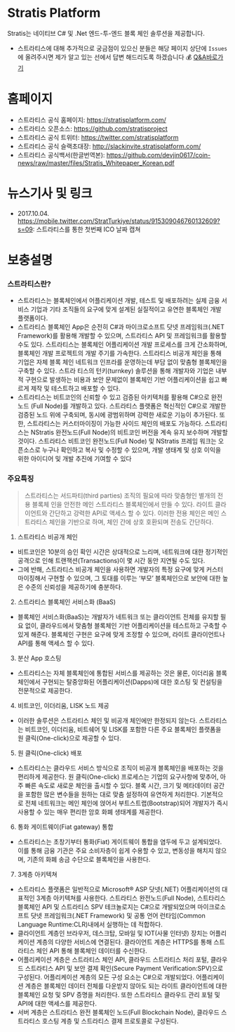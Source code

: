 # Stratis Platform

Stratis는 네이티브 C# 및 .Net 엔드-투-엔드 블록 체인 솔루션을 제공합니다.

- 스트라티스에 대해 추가적으로 궁금점이 있으신 분들은 해당 페이지 상단에 `Issues`에 올려주시면 제가 알고 있는 선에서 답변 해드리도록 하겠습니다 :moneybag: [Q&A바로가기](https://github.com/devjin0617/coin-news/issues)

# 홈페이지

- 스트라티스 공식 홈페이지: https://stratisplatform.com/
- 스트라티스 오픈소스: https://github.com/stratisproject
- 스트라티스 공식 트위터: https://twitter.com/stratisplatform
- 스트라티스 공식 슬랙초대장: http://slackinvite.stratisplatform.com/
- 스트라티스 공식백서(한글번역본): https://github.com/devjin0617/coin-news/raw/master/files/Stratis_Whitepaper_Korean.pdf

# 뉴스기사 및 링크

- 2017.10.04. https://mobile.twitter.com/StratTurkiye/status/915309046760132609?s=09: 스트라티스를 통한 첫번째 ICO 날짜 캡쳐

# 보충설명

### 스트라티스란?

- 스트라티스는 블록체인에서 어플리케이션 개발, 테스트 및 배포하려는 실제 금융 서비스 기업과 기타 조직들의 요구에 맞게 설계된 실질적이고 유연한 블록체인 개발 플랫폼이다.
- 스트라티스 블록체인 App은 순전히 C#과 마이크로소프트 닷넷 프레임워크(.NET Framework)를 활용해 개발할 수 있으며, 스트라티스 API 및 프레임워크를 활용할 수도
있다. 스트라티스는 블록체인 어플리케이션 개발 프로세스를 크게 간소화하며, 블록체인 개발 프로젝트의 개발 주기를 가속한다. 스트라티스 비공개 체인을 통해 기업은 자체 블록 체인 네트워크 인프라를 운영하는데 부담 없이 맞춤형 블록체인을 구축할 수 있다. 스트라 티스의 턴키(turnkey) 솔루션을 통해 개발자와 기업은 내부적 구현으로 발생하는 비용과 보안 문제없이 블록체인 기반 어플리케이션을 쉽고 빠르게 제작 및 테스트하고 배포할 수 있다.
- 스트라티스는 비트코인의 신뢰할 수 있고 검증된 아키텍처를 활용해 C#으로 완전 노드 (Full Node)를 개발하고 있다. 스트라티스 플랫폼은 혁신적인 C#으로 개발한 검증된 노드 위에 구축되며, 동시에 광범위하며 강력한 새로운 기능이 추가된다. 또한, 스트라티스는 커스터마이징이 가능한 사이드 체인의 배포도 가능하다. 스트라티스는 NStratis 완전노드(Full Node)의 비트코인 버전을 계속 유지 보수하며 개발할 것이다. 스트라티스 비트코인 완전노드(Full Node) 및 NStratis 프레임 워크는 오픈소스로 누구나 확인하고 복사 및 수정할 수 있으며, 개발 생태계 및 상호 이익을 위한 아이디어 및 개발 추진에 기여할 수 있다

### 주요특징

> 스트라티스는 서드파티(third parties) 조직의 필요에 따라 맞춤형인 별개의 전용 블록체 인을 안전한 메인 스트라티스 블록체인에서 만들 수 있다. 라이트 클라이언트와 간단하고 강력한 API로 액세스 할 수 있다. 이러한 전용 체인은 메인 스트라티스 체인을 기반으로 하며, 체인 간에 상호 호환되며 전송도 간단하다.

1. 스트라티스 비공개 체인
  - 비트코인은 10분의 승인 확인 시간은 상대적으로 느리며, 네트워크에 대한 정기적인 공격으로 인해 트랜잭션(Transactions)이 몇 시간 동안 지연될 수도 있다.
  - 그에 반해, 스트라티스 비공개 체인을 사용하면 개발자의 특정 요구에 맞게 커스터마이징해서 구현할 수 있으며, 그 토대를 이루는 ‘부모’ 블록체인으로 보안에 대한 높은 수준의 신뢰성을 제공하기에 충분하다.
2. 스트라티스 블록체인 서비스화 (BaaS)
  - 블록체인 서비스화(BaaS)는 개발자가 네트워크 또는 클라이언트 전체를 유지할 필요 없이, 클라우드에서 맞춤형 블록체인 기반 어플리케이션을 테스트하고 구축할 수 있게 해준다. 블록체인 구현은 요구에 맞게 조정할 수 있으며, 라이트 클라이언트나 API를 통해 액세스 할 수 있다.
3. 분산 App 호스팅
  - 스트라티스는 자체 블록체인에 통합된 서비스를 제공하는 것은 물론, 이더리움 블록체인에서 구현되는 탈중앙화된 어플리케이션(Dapps)에 대한 호스팅 및 컨설팅을 전문적으로 제공한다.
4. 비트코인, 이더리움, LISK 노드 제공
  - 이러한 솔루션은 스트라티스 체인 및 비공개 체인에만 한정되지 않는다. 스트라티스는 비트코인, 이더리움, 비트쉐어 및 LISK를 포함한 다른 주요 블록체인 플랫폼을 원 클릭(One-click)으로 제공할 수 있다. 
5. 원 클릭(One-click) 배포
  - 스트라티스는 클라우드 서비스 방식으로 조직이 비공개 블록체인을 배포하는 것을 편리하게 제공한다. 원 클릭(One-click) 프로세스는 기업의 요구사항에 맞추어, 아주 빠른 속도로 새로운 체인을 출시할 수 있다. 블록 시간, 크기 및 메타데이터 공간을 포함한 많은 변수들을 원하는 대로 맞춤 설정하여 유연하게 처리한다. 기본적으로 전체 네트워크는 메인 체인에 얹어서 부트스트랩(Bootstrap)되어 개발자가 즉시 사용할 수 있는 매우 편리한 암호 화폐 생태계를 제공한다.
6. 통화 게이트웨이(Fiat gateway) 통합
  - 스트라티스는 초창기부터 통화(Fiat) 게이트웨이 통합을 염두에 두고 설계되었다. 이를 통해 금융 기관은 주요 소비자층이 쉽게 수용할 수 있고, 변동성을 해치지 않으며, 기존의 화폐 송금 수단으로 블록체인을 사용한다.
7. 3계층 아키텍쳐
  - 스트라티스 플랫폼은 일반적으로 Microsoft® ASP 닷넷(.NET) 어플리케이션의 대표적인 3계층 아키텍쳐를 사용한다. 스트라티스 완전노드(Full Node), 스트타리스 블록체인 API 및 스트라티스 SPV 테크놀로지는 C#으로 개발되었으며 마이크로소프트 닷넷 프레임워크(.NET Framework) 및 공통 언어 런타임(Common Language Runtime:CLR)내에서 실행하는 데 적합하다.
  - 클라이언트 계층인 브라우저, 데스크탑, 모바일 및 IOT(사물 인터넷) 장치는 어플리케이션 계층의 다양한 서비스에 연결된다. 클라이언트 계층은 HTTPS를 통해 스트라티스 체인 API 통해 블록체인 데이터를 수신한다.
  - 어플리케이션 계층은 스트라티스 체인 API, 클라우드 스트라티스 처리 포털, 클라우드 스트라티스 API 및 보안 결제 확인(Secure Payment Verification:SPV)으로 구성된다. 어플리케이션 계층의 모든 구성 요소는 C#으로 개발되었다. 어플리케이션 계층은 블록체인 데이터 전체를 다운받지 않아도 되는 라이트 클라이언트에 대한 블록체인 요청 및 SPV 증명을 처리한다. 또한 스트라티스 클라우드 관리 포털 및 API에 대한 액세스를 제공한다.
  - 서버 계층은 스트라티스 완전 블록체인 노드(Full Blockchain Node), 클라우드 스트라티스 호스팅 계층 및 스트라티스 결제 프로토콜로 구성된다.
